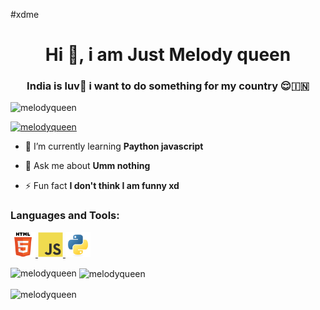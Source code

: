 #xdme
<h1 align="center">Hi 👋, i am Just Melody queen</h1>
<h3 align="center">India is luv💞 i want to do something for my country 😌🇮🇳</h3>

<p align="left"> <img src="https://komarev.com/ghpvc/?username=melodyqueen&label=Profile%20views&color=0e75b6&style=flat" alt="melodyqueen" /> </p>

<p align="left"> <a href="https://github.com/ryo-ma/github-profile-trophy"><img src="https://github-profile-trophy.vercel.app/?username=melodyqueen" alt="melodyqueen" /></a> </p>

- 🌱 I’m currently learning **Paython javascript**

- 💬 Ask me about **Umm nothing**



- ⚡ Fun fact **I don't think I am funny xd**
</h3>
<p align="left">
</p>

<h3 align="left">Languages and Tools:</h3>
<p align="left"> <a href="https://www.w3.org/html/" target="_blank" rel="noreferrer"> <img src="https://raw.githubusercontent.com/devicons/devicon/master/icons/html5/html5-original-wordmark.svg" alt="html5" width="40" height="40"/> </a> <a href="https://developer.mozilla.org/en-US/docs/Web/JavaScript" target="_blank" rel="noreferrer"> <img src="https://raw.githubusercontent.com/devicons/devicon/master/icons/javascript/javascript-original.svg" alt="javascript" width="40" height="40"/> </a> <a href="https://www.python.org" target="_blank" rel="noreferrer"> <img src="https://raw.githubusercontent.com/devicons/devicon/master/icons/python/python-original.svg" alt="python" width="40" height="40"/> </a> </p>

<p><img align="left" src="https://github-readme-stats.vercel.app/api/top-langs?username=melodyqueen&show_icons=true&locale=en&layout=compact" alt="melodyqueen" /></p>

<p>&nbsp;<img align="center" src="https://github-readme-stats.vercel.app/api?username=melodyqueen&show_icons=true&locale=en" alt="melodyqueen" /></p>

<p><img align="center" src="https://github-readme-streak-stats.herokuapp.com/?user=melodyqueen&" alt="melodyqueen" /></p>

